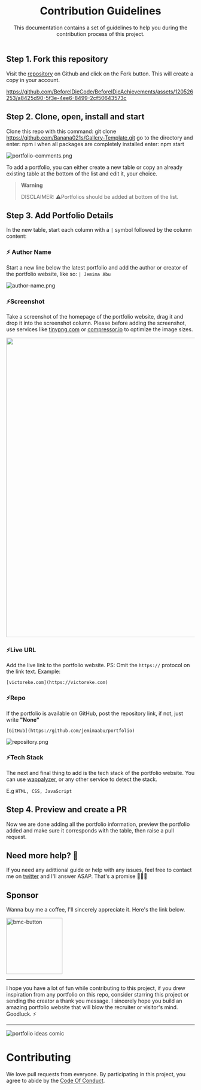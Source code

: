 <div align="center">
  <h1>Contribution Guidelines</h1>
  This documentation contains a set of guidelines to help you during the contribution process of this project.
</div>
<br>

## Step 1. Fork this repository
Visit the [repository](https://github.com/BeforeIDieCode/BeforeIDieAchievements) on Github and click on the Fork button. This will create a copy in your account.


https://github.com/BeforeIDieCode/BeforeIDieAchievements/assets/120526253/a8425d90-5f3e-4ee6-8499-2cf50643573c


## Step 2. Clone, open, install and start
Clone this repo with this command: git clone https://github.com/Banana021s/Gallery-Template.git
go to the directory and enter: npm i
when all packages are completely installed enter: npm start

![portfolio-comments.png](https://cdn.hashnode.com/res/hashnode/image/upload/v1650538444320/u2D5Yjfpv.png)

To add a portfolio, you can either create a new table or copy an already existing table at the bottom of the list and edit it, your choice.

> **Warning**
>
> DISCLAIMER: ⚠️Portfolios should be added at bottom of the list.

## Step 3. Add Portfolio Details
In the new table, start each column with a `|` symbol followed by the column content:

### ⚡ Author Name
Start a new line below the latest portfolio and add the author or creator of the portfolio website, like so: `| Jemima Abu`

![author-name.png](https://cdn.hashnode.com/res/hashnode/image/upload/v1650538578159/kX0S0PKsB.png)

### ⚡Screenshot
Take a screenshot of the homepage of the portfolio website, drag it and drop it into the screenshot column. Please before adding the screenshot, use services like [tinypng.com](https://tinypng.com) or [compressor.io](https://compressor.io) to optimize the image sizes.

<img src="https://cdn.hashnode.com/res/hashnode/image/upload/v1650495714252/NSLTPxLxe.gif" width="800px">

### ⚡Live URL
Add the live link to the portfolio website. PS: Omit the `https://` protocol on the link text.
Example:

```
[victoreke.com](https://victoreke.com)
```
<!-- ![live-url.gif](https://cdn.hashnode.com/res/hashnode/image/upload/v1650498090936/9SxKjCC54.gif) -->

### ⚡Repo
If the portfolio is available on GitHub, post the repository link, if not, just write **"None"**

`[GitHub](https://github.com/jemimaabu/portfolio)`

![repository.png](https://cdn.hashnode.com/res/hashnode/image/upload/v1650498457473/89BPbVRg0.png)

### ⚡Tech Stack
The next and final thing to add is the tech stack of the portfolio website. You can use [wappalyzer](https://wappalyzer.com), or any other service to detect the stack.

E.g `HTML, CSS, JavaScript`

## Step 4. Preview and create a PR
Now we are done adding all the portfolio information, preview the portfolio added and make sure it corresponds with the table, then raise a pull request.

## Need more help? 🤔
If you need any adittional guide or help with any issues, feel free to contact me on [twitter](https://twitter.com/victorekea) and I'll answer ASAP. That's a promise 🤝🏽😊

## Sponsor
Wanna buy me a coffee, I'll sincerely appreciate it. Here's the link below.

<a href="https://www.buymeacoffee.com/evavic44">
 <img width="150px" alt="bmc-button" src="https://user-images.githubusercontent.com/62628408/127788747-8850d386-fc61-4fff-b18f-8c5ee597be34.png">
</a>

<hr>
I hope you have a lot of fun while contributing to this project, if you drew inspiration from any portfolio on this repo, consider starring this project or sending the creator a thank you message. I sincerely hope you build an amazing portfolio website that will blow the recruiter or visitor's mind. Goodluck. ⚡

<hr>
<img src="https://user-images.githubusercontent.com/62628408/163662723-96f828c7-a971-473a-83a0-33d23a0f7efe.png" alt="portfolio ideas comic">

# Contributing

We love pull requests from everyone. By participating in this project, you
agree to abide by the [Code Of Conduct](https://github.com/BeforeIDieCode/BeforeIDieAchievements/blob/main/CODE_OF_CONDUCT.md).
